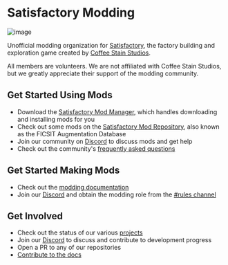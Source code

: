 # Satisfactory Modding

![image](https://cdn.discordapp.com/splashes/555424930502541343/26fcde8d361446a228dd08fdddf31ce9.jpg?size=4096)

Unofficial modding organization for [Satisfactory](https://www.satisfactorygame.com/), the factory building and exploration game created by [Coffee Stain Studios](https://www.coffeestainstudios.com/).

All members are volunteers. We are not affiliated with Coffee Stain Studios, but we greatly appreciate their support of the modding community.

## Get Started Using Mods

- Download the [Satisfactory Mod Manager](https://github.com/satisfactorymodding/SatisfactoryModManager/releases), which handles downloading and installing mods for you
- Check out some mods on the [Satisfactory Mod Repository](https://ficsit.app/), also known as the FICSIT Augmentation Database
- Join our community on [Discord](https://discord.com/invite/xkVJ73E) to discuss mods and get help
- Check out the community's [frequently asked questions](https://docs.ficsit.app/satisfactory-modding/latest/faq.html)

## Get Started Making Mods

- Check out the [modding documentation](https://docs.ficsit.app/)
- Join our [Discord](https://discord.com/invite/xkVJ73E) and obtain the modding role from the [#rules channel](https://discord.com/channels/555424930502541343/555442202780762143)

## Get Involved

- Check out the status of our various [projects](https://github.com/orgs/satisfactorymodding/projects)
- Join our [Discord](https://discord.com/invite/xkVJ73E) to discuss and contribute to development progress
- Open a PR to any of our repositories
- [Contribute to the docs](https://github.com/satisfactorymodding/Documentation/blob/master/README.md)

